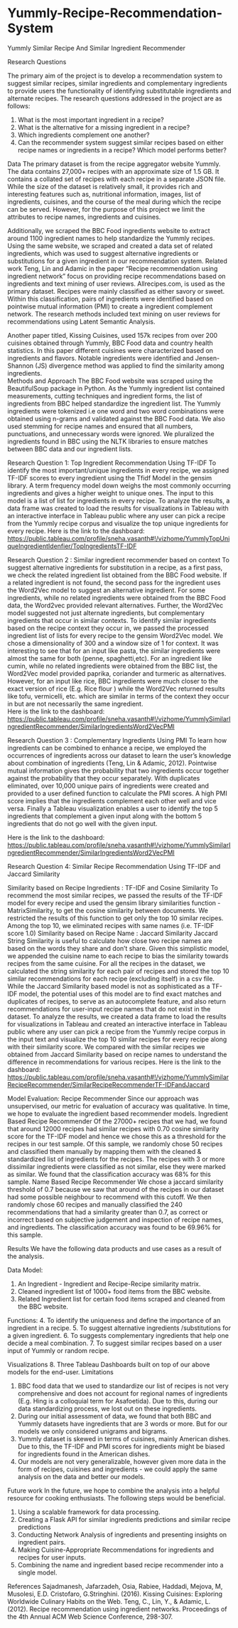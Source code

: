 # Yummly-Recipe-Recommendation-System
Yummly Similar Recipe And Similar Ingredient Recommender

Research Questions

The primary aim of the project is to develop a recommendation system to suggest similar recipes, similar ingredients and complementary ingredients to provide users the functionality of identifying substitutable ingredients and alternate recipes.
The research questions addressed in the project are as follows:
1.	What is the most important ingredient in a recipe?
2.	What is the alternative for a missing ingredient in a recipe? 
3.	Which ingredients complement one another? 
4.	Can the recommender system suggest similar recipes based on either recipe names or ingredients in a recipe? Which model performs better? 

Data 
The primary dataset is from the recipe aggregator website Yummly. The data contains 27,000+ recipes with an approximate size of 1.5 GB. It contains a collated set of recipes with each recipe in a separate JSON file. While the size of the dataset is relatively small, it provides rich and interesting features such as, nutritional information, images, list of ingredients, cuisines, and the course of the meal during which the recipe can be served. However, for the purpose of this project we limit the attributes to recipe names, ingredients and cuisines.

Additionally, we scraped the BBC Food ingredients website to extract around 1100 ingredient names to help standardize the Yummly recipes. Using the same website, we scraped and created a data set of related ingredients, which was used to suggest alternative ingredients or substitutions for a given ingredient in our recommendation system.
Related work
Teng, Lin and Adamic in the paper “Recipe recommendation using ingredient network” focus on providing recipe recommendations based on ingredients and text mining of user reviews. Allrecipes.com, is used as the primary dataset. Recipes were mainly classified as either savory or sweet. Within this classification, pairs of ingredients were identified based on pointwise mutual information (PMI) to create a ingredient complement network. The research methods included text mining on user reviews for recommendations using Latent Semantic Analysis.

Another paper titled, Kissing Cuisines, used 157k recipes from over 200 cuisines obtained through Yummly, BBC Food data and country health statistics. In this paper different cuisines were characterized based on ingredients and flavors. Notable ingredients were identified and Jensen-Shannon (JS) divergence method was applied to find the similarity among ingredients.     
Methods and Approach 
The BBC Food website was scraped using the BeautifulSoup package in Python. As the Yummly ingredient list contained measurements, cutting techniques and ingredient forms, the list of ingredients from BBC helped standardize the ingredient list. The Yummly ingredients were tokenized i.e  one word and two word combinations were obtained using n-grams and validated against the BBC Food data. We also used stemming for recipe names and ensured that all numbers, punctuations, and unnecessary words were ignored. We pluralized the ingredients found in BBC using the NLTK libraries to ensure matches between BBC data and our ingredient lists.

Research Question 1: Top Ingredient Recommendation Using TF-IDF
To identify the most important/unique ingredients in every recipe, we assigned TF-IDF scores to every ingredient using the Tfidf Model in the gensim library. A term frequency model down weighs the most commonly occurring ingredients and gives a higher weight to unique ones. The input to this model is a list of list for ingredients in every recipe. To analyze the results, a data frame was created to load the results for visualizations in Tableau with an interactive interface in Tableau public where any user can pick a recipe from the Yummly recipe corpus and visualize the top unique ingredients for every recipe.
Here is the link to the dashboard:
https://public.tableau.com/profile/sneha.vasanth#!/vizhome/YummlyTopUniqueIngredientIdenfier/TopIngredientsTF-IDF

Research Question 2 : Similar ingredient recommender based on context
To suggest alternative ingredients for substitution in a recipe, as a first pass, we check the related ingredient list obtained from the BBC Food website. If a related ingredient is not found, the second pass for the ingredient uses the Word2Vec model to suggest an alternative ingredient. For some ingredients, while no related ingredients were obtained from the BBC Food data, the Word2vec provided relevant alternatives. Further, the Word2Vec model suggested not just alternate ingredients, but complementary ingredients that occur in similar contexts.
To identify similar ingredients based on the recipe context they occur in, we passed the processed ingredient list of lists for every recipe to the gensim Word2Vec model. We chose a dimensionality of 300 and a window size of 1 for context. 
It was interesting to see that for an input like pasta, the similar ingredients were almost the same for both (penne, spaghetti,etc). For an ingredient like cumin, while no related ingredients were obtained from the BBC list, the Word2Vec model provided paprika, coriander and turmeric as alternatives. However, for an input like rice, BBC ingredients were much closer to the exact version of rice (E.g. Rice flour ) while the Word2Vec returned results like tofu, vermicelli, etc. which are similar in terms of the context they occur in but are not necessarily the same ingredient.  
Here is the link to the dashboard:
https://public.tableau.com/profile/sneha.vasanth#!/vizhome/YummlySimilarIngredientRecommender/SimilarIngredientsWord2VecPMI

Research Question 3 : Complementary Ingredients Using PMI
To learn how ingredients can be combined to enhance a recipe, we employed the occurrences of ingredients across our dataset to learn the user’s knowledge about combination of ingredients (Teng, Lin & Adamic, 2012). Pointwise mutual information gives the probability that two ingredients occur together against the probability that they occur separately. With duplicates eliminated, over 10,000 unique pairs of ingredients were created and provided to a user defined function to calculate the PMI scores. A high PMI score implies that the ingredients complement each other well and vice versa. Finally a Tableau visualization enables a user to identify the top 5 ingredients that complement a given input along with the bottom 5 ingredients that do not go well with the given input.

Here is the link to the dashboard:
https://public.tableau.com/profile/sneha.vasanth#!/vizhome/YummlySimilarIngredientRecommender/SimilarIngredientsWord2VecPMI

Research Question 4: Similar Recipe Recommendation Using TF-IDF and Jaccard Similarity

Similarity based on Recipe Ingredients : TF-IDF and Cosine Similarity
To recommend the most similar recipes, we passed the results of the TF-IDF model for every recipe and used the gensim library similarities function - MatrixSimilarity,  to get the cosine similarity between documents. We restricted the results of this function to get only the top 10 similar recipes. Among the top 10, we eliminated recipes with same names (i.e. TF-IDF score 1.0)
Similarity based on Recipe Name : Jaccard Similarity
Jaccard String Similarity is useful to calculate how close two recipe names are based on the words they share and don’t share. Given this simplistic model, we appended the cuisine name to each recipe to bias the similarity towards recipes from the same cuisine. For all the recipes in the dataset, we calculated the string similarity for each pair of recipes and stored the top 10 similar recommendations for each recipe (excluding itself) in a csv file. While the Jaccard Similarity based model is not as sophisticated as a TF-IDF model, the potential uses of this model are to find exact matches and duplicates of recipes, to serve as an autocomplete feature, and also return recommendations for user-input recipe names that do not exist in the dataset.
To analyze the results, we created a data frame to load the results for visualizations in Tableau and created an interactive interface in Tableau public where any user can pick a recipe from the Yummly recipe corpus in the input text and visualize the top 10 similar recipes for every recipe along with their similarity score. We compared with the similar recipes we obtained from Jaccard Similarity based on recipe names to understand the difference in recommendations for various recipes.
Here is the link to the dashboard: https://public.tableau.com/profile/sneha.vasanth#!/vizhome/YummlySimilarRecipeRecommender/SimilarRecipeRecommenderTF-IDFandJaccard

Model Evaluation: Recipe Recommender 
Since our approach was unsupervised, our metric for evaluation of accuracy was qualitative. In time, we hope to evaluate the ingredient based recommender models.
Ingredient Based Recipe Recommender
Of the 27000+ recipes that we had, we found that around 12000 recipes had similar recipes with 0.70 cosine similarity score for the TF-IDF model and hence we chose this as a threshold for the recipes in our test sample. Of this sample, we randomly chose 50 recipes and classified them manually by mapping them with the cleaned & standardized list of ingredients for the recipes. The recipes with 3 or more dissimilar ingredients were classified as not similar, else they were marked as similar. We found that the classification accuracy was 68% for this sample.
Name Based Recipe Recommender
We chose a jaccard similarity threshold of 0.7 because we saw that around  of the recipes in our dataset had some possible neighbour to recommend with this cutoff. We then randomly chose 60 recipes and manually classified the 240 recommendations that had a similarity greater than 0.7,  as correct or incorrect based on subjective judgement and inspection of recipe names, and ingredients. The classification accuracy was found to be 69.96% for this sample.

Results
We have the following data products and use cases as a result of the analysis.

Data Model:
1.	An Ingredient - Ingredient  and Recipe-Recipe similarity matrix.
2.	Cleaned ingredient list of 1000+ food items from the BBC website.
3.	Related Ingredient list for certain food items scraped and cleaned from the BBC website.

Functions:
4.	To identify the uniqueness and define the importance of an ingredient in a recipe.
5.	To suggest alternative ingredients /substitutions for a given ingredient.
6.	To suggests complementary ingredients that help one decide a meal combination.
7.	To suggest similar recipes based on a user input of Yummly or random recipe.

Visualizations
8.	Three Tableau Dashboards built on top of our above models for the end-user.
Limitations
1.	BBC food data that we used to standardize our list of recipes is not very comprehensive and does not account for regional names of ingredients (E.g. Hing is a colloquial term for Asafoetida). Due to this, during our data standardizing process, we lost out on these ingredients.
2.	During our initial assessment of data, we found that both BBC and Yummly datasets have ingredients that are 3 words or more. But for our models we only considered unigrams and bigrams.
3.	Yummly dataset is skewed in terms of cuisines, mainly American dishes. Due to this, the TF-IDF and PMI scores for ingredients might be biased for ingredients found in the American dishes.
4.	Our models are not very generalizable, however given more data in the form of recipes, cuisines and ingredients - we could apply the same analysis on the data and better our models.


Future work
In the future, we hope to combine the analysis into a helpful resource for cooking enthusiasts. The following steps would be beneficial.
1.	Using a scalable framework for data processing.
2.	Creating a Flask API for similar ingredients predictions and similar recipe predictions
3.	Conducting Network Analysis of ingredients and presenting insights on ingredient pairs.
4.	Making Cuisine-Appropriate Recommendations for ingredients and recipes for user inputs.
5.	Combining the name and ingredient based recipe recommender into a single model.


References
Sajadmanesh, Jafarzadeh, Osia, Rabiee, Haddadi, Mejova, M, Musolesi, E.D. Cristofaro, G.Stringhini. (2016). Kissing Cuisines: Exploring Worldwide Culinary Habits on the Web.
Teng, C., Lin, Y., & Adamic, L. (2012). Recipe recommendation using ingredient networks. Proceedings of the 4th Annual ACM Web Science Conference, 298-307.
